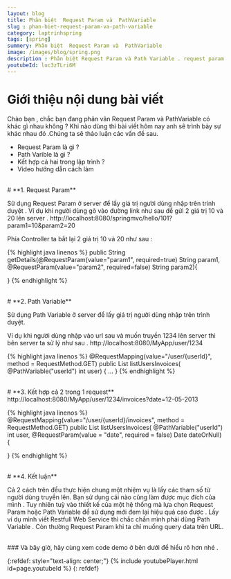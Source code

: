 ```yaml
---
layout: blog
title: Phân biệt  Request Param và  PathVariable
slug : phan-biet-request-param-va-path-variable
category: laptrinhspring
tags: [spring]
summery: Phân biệt  Request Param và  PathVariable
image: /images/blog/spring.png
description : Phân biệt Request Param và Path Variable . request param là gì , path variable là gì
youtubeId: luc3zTLri6M
---
```


# **Giới thiệu nội dung bài viết**

Chào bạn , chắc bạn đang phân vân Request Param và PathVariable có khác gì nhau không ? Khi nào dùng thì bài viết hôm nay
anh sẽ trình bày sự khác nhau đó .Chúng ta sẽ thảo luận các vấn đề sau.

- Request Param là gì ?
- Path Varible là gì ?
- Kết hợp cả hai trong lập trình ?
- Video hướng dẫn cách làm

<br>
# **1. Request Param**

Sử dụng Request Param ở server  để lấy giá trị người dùng nhập trên trình duyệt .
Ví dụ khi người dùng gõ vào đường link như sau để gửi 2 giá trị 10 và 20 lên server .
http://localhost:8080/springmvc/hello/101?param1=10&param2=20

Phía Controller ta bắt lại 2 giá trị 10 và 20 như sau :

{% highlight java linenos %}
public String getDetails(@RequestParam(value="param1", required=true) String param1, @RequestParam(value="param2", required=false) String param2){

}
{% endhighlight %}

<br>
# **2. Path Variable**

Sử dụng Path Variable ở server  để lấy giá trị người dùng nhập trên trình duyệt.

Ví dụ khi người dùng nhập vào url sau và muốn truyền 1234 lên server thì bên server ta sử lý như sau .
http://localhost:8080/MyApp/user/1234

{% highlight java linenos %}
@RequestMapping(value="/user/{userId}", method = RequestMethod.GET)
public List<Invoice> listUsersInvoices(
            @PathVariable("userId") int user) {
  ...
}
{% endhighlight %}

<br>
# **3. Kết hợp cả 2 trong 1 request**
http://localhost:8080/MyApp/user/1234/invoices?date=12-05-2013

{% highlight java linenos %}
@RequestMapping(value="/user/{userId}/invoices", method = RequestMethod.GET)
public List<Invoice> listUsersInvoices(
            @PathVariable("userId") int user,
            @RequestParam(value = "date", required = false) Date dateOrNull) {

}
{% endhighlight %}

<br>
# **4. Kết luận**

Cả 2 cách trên đều thực hiện chung một nhiệm vụ là lấy các tham số từ người dùng truyền lên. Bạn sử dụng cái nào cũng làm được
mục đích của mình . Tuy nhiên tuỳ vào thiết kế của một hệ thống mà lựa chọn Request Param hoặc  Path Variable để sử dụng mới đem lại
hiệu quả cao được . Lấy ví dụ mình viết Restfull Web Service thì chắc chắn mình phải dùng Path Variable . Còn thường Request Param khi ta chỉ muống
query data trên URL.

<br>
### Và bây giờ, hãy cùng xem code demo ở bên dưới để hiểu rõ hơn nhé .

{:refdef: style="text-align: center;"}
{% include youtubePlayer.html id=page.youtubeId %}
{: refdef}
